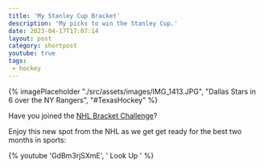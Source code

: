 ```yaml
---
title: 'My Stanley Cup Bracket'
description: 'My picks to win the Stanley Cup.'
date: 2023-04-17T17:07:14
layout: post
category: shortpost
youtube: true
tags:
 - hockey
---
```


{% imagePlaceholder "./src/assets/images/IMG_1413.JPG", "Dallas Stars in 6 over the NY Rangers", "#TexasHockey" %}

Have you joined the [NHL Bracket Challenge](https://bracketchallenge.nhl.com/en/home)?

Enjoy this new spot from the NHL as we get get ready for the best two months in sports:

{% youtube 'GdBm3rjSXmE', ' Look Up ' %}